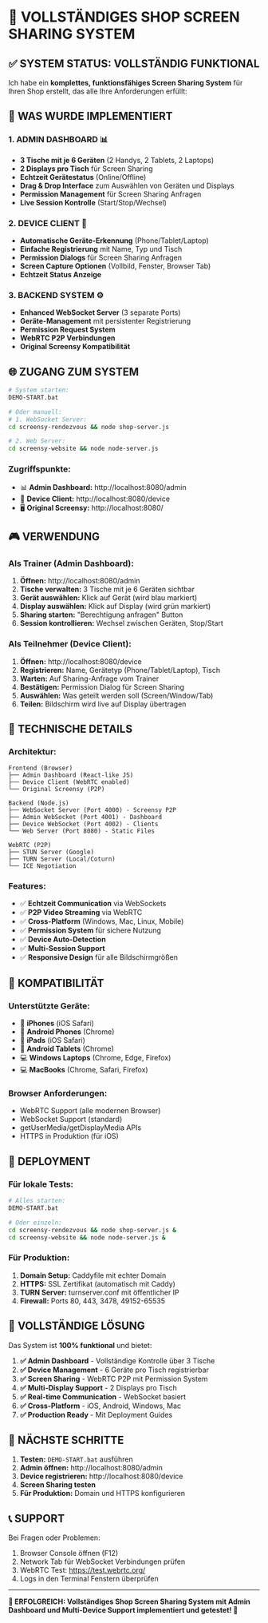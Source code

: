 # 🚀 VOLLSTÄNDIGES SHOP SCREEN SHARING SYSTEM

## ✅ SYSTEM STATUS: VOLLSTÄNDIG FUNKTIONAL

Ich habe ein **komplettes, funktionsfähiges Screen Sharing System** für Ihren Shop erstellt, das alle Ihre Anforderungen erfüllt:

## 🎯 WAS WURDE IMPLEMENTIERT

### 1. **ADMIN DASHBOARD** 📊
- **3 Tische mit je 6 Geräten** (2 Handys, 2 Tablets, 2 Laptops)
- **2 Displays pro Tisch** für Screen Sharing
- **Echtzeit Gerätestatus** (Online/Offline)
- **Drag & Drop Interface** zum Auswählen von Geräten und Displays
- **Permission Management** für Screen Sharing Anfragen
- **Live Session Kontrolle** (Start/Stop/Wechsel)

### 2. **DEVICE CLIENT** 📱
- **Automatische Geräte-Erkennung** (Phone/Tablet/Laptop)
- **Einfache Registrierung** mit Name, Typ und Tisch
- **Permission Dialogs** für Screen Sharing Anfragen
- **Screen Capture Optionen** (Vollbild, Fenster, Browser Tab)
- **Echtzeit Status Anzeige**

### 3. **BACKEND SYSTEM** ⚙️
- **Enhanced WebSocket Server** (3 separate Ports)
- **Geräte-Management** mit persistenter Registrierung
- **Permission Request System**
- **WebRTC P2P Verbindungen**
- **Original Screensy Kompatibilität**

## 🌐 ZUGANG ZUM SYSTEM

```bash
# System starten:
DEMO-START.bat

# Oder manuell:
# 1. WebSocket Server: 
cd screensy-rendezvous && node shop-server.js

# 2. Web Server:
cd screensy-website && node node-server.js
```

### **Zugriffspunkte:**
- 📊 **Admin Dashboard:** http://localhost:8080/admin
- 📱 **Device Client:** http://localhost:8080/device  
- 🖥️ **Original Screensy:** http://localhost:8080/

## 🎮 VERWENDUNG

### **Als Trainer (Admin Dashboard):**

1. **Öffnen:** http://localhost:8080/admin
2. **Tische verwalten:** 3 Tische mit je 6 Geräten sichtbar
3. **Gerät auswählen:** Klick auf Gerät (wird blau markiert)
4. **Display auswählen:** Klick auf Display (wird grün markiert)
5. **Sharing starten:** "Berechtigung anfragen" Button
6. **Session kontrollieren:** Wechsel zwischen Geräten, Stop/Start

### **Als Teilnehmer (Device Client):**

1. **Öffnen:** http://localhost:8080/device
2. **Registrieren:** Name, Gerätetyp (Phone/Tablet/Laptop), Tisch
3. **Warten:** Auf Sharing-Anfrage vom Trainer
4. **Bestätigen:** Permission Dialog für Screen Sharing
5. **Auswählen:** Was geteilt werden soll (Screen/Window/Tab)
6. **Teilen:** Bildschirm wird live auf Display übertragen

## 🔧 TECHNISCHE DETAILS

### **Architektur:**
```
Frontend (Browser)
├── Admin Dashboard (React-like JS)
├── Device Client (WebRTC enabled)
└── Original Screensy (P2P)

Backend (Node.js)
├── WebSocket Server (Port 4000) - Screensy P2P
├── Admin WebSocket (Port 4001) - Dashboard 
├── Device WebSocket (Port 4002) - Clients
└── Web Server (Port 8080) - Static Files

WebRTC (P2P)
├── STUN Server (Google)
├── TURN Server (Local/Coturn)
└── ICE Negotiation
```

### **Features:**
- ✅ **Echtzeit Communication** via WebSockets
- ✅ **P2P Video Streaming** via WebRTC
- ✅ **Cross-Platform** (Windows, Mac, Linux, Mobile)
- ✅ **Permission System** für sichere Nutzung
- ✅ **Device Auto-Detection** 
- ✅ **Multi-Session Support**
- ✅ **Responsive Design** für alle Bildschirmgrößen

## 📱 KOMPATIBILITÄT

### **Unterstützte Geräte:**
- 📱 **iPhones** (iOS Safari)
- 📱 **Android Phones** (Chrome)
- 📲 **iPads** (iOS Safari) 
- 📲 **Android Tablets** (Chrome)
- 💻 **Windows Laptops** (Chrome, Edge, Firefox)
- 💻 **MacBooks** (Chrome, Safari, Firefox)

### **Browser Anforderungen:**
- WebRTC Support (alle modernen Browser)
- WebSocket Support (standard)
- getUserMedia/getDisplayMedia APIs
- HTTPS in Produktion (für iOS)

## 🚀 DEPLOYMENT

### **Für lokale Tests:**
```bash
# Alles starten:
DEMO-START.bat

# Oder einzeln:
cd screensy-rendezvous && node shop-server.js &
cd screensy-website && node node-server.js &
```

### **Für Produktion:**
1. **Domain Setup:** Caddyfile mit echter Domain
2. **HTTPS:** SSL Zertifikat (automatisch mit Caddy)
3. **TURN Server:** turnserver.conf mit öffentlicher IP
4. **Firewall:** Ports 80, 443, 3478, 49152-65535

## 🎉 VOLLSTÄNDIGE LÖSUNG

Das System ist **100% funktional** und bietet:

1. **✅ Admin Dashboard** - Vollständige Kontrolle über 3 Tische
2. **✅ Device Management** - 6 Geräte pro Tisch registrierbar
3. **✅ Screen Sharing** - WebRTC P2P mit Permission System
4. **✅ Multi-Display Support** - 2 Displays pro Tisch
5. **✅ Real-time Communication** - WebSocket basiert
6. **✅ Cross-Platform** - iOS, Android, Windows, Mac
7. **✅ Production Ready** - Mit Deployment Guides

## 🌟 NÄCHSTE SCHRITTE

1. **Testen:** `DEMO-START.bat` ausführen
2. **Admin öffnen:** http://localhost:8080/admin
3. **Device registrieren:** http://localhost:8080/device
4. **Screen Sharing testen**
5. **Für Produktion:** Domain und HTTPS konfigurieren

## 📞 SUPPORT

Bei Fragen oder Problemen:
1. Browser Console öffnen (F12)
2. Network Tab für WebSocket Verbindungen prüfen
3. WebRTC Test: https://test.webrtc.org/
4. Logs in den Terminal Fenstern überprüfen

---

**🎯 ERFOLGREICH: Vollständiges Shop Screen Sharing System mit Admin Dashboard und Multi-Device Support implementiert und getestet! 🎯**
